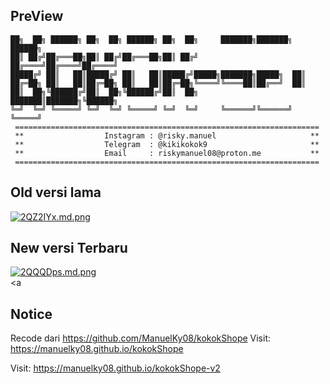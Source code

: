 ## PreView
<prev>

    ██╗  ██╗ ██████╗ ██╗  ██╗ ██████╗ ██╗  ██╗     ███████╗███████╗ ██████╗
    ██║ ██╔╝██╔═══██╗██║ ██╔╝██╔═══██╗██║ ██╔╝     ██╔════╝██╔════╝██╔════╝
    █████╔╝ ██║   ██║█████╔╝ ██║   ██║█████╔╝█████╗███████╗█████╗  ██║     
    ██╔═██╗ ██║   ██║██╔═██╗ ██║   ██║██╔═██╗╚════╝╚════██║██╔══╝  ██║     
    ██║  ██╗╚██████╔╝██║  ██╗╚██████╔╝██║  ██╗     ███████║███████╗╚██████╗
    ╚═╝  ╚═╝ ╚═════╝ ╚═╝  ╚═╝ ╚═════╝ ╚═╝  ╚═╝     ╚══════╝╚══════╝ ╚═════╝                                                                                           
     ====================================================================
     **                  Instagram : @risky.manuel                     **
     **                  Telegram  : @kikikokok9                       **
     **                  Email     : riskymanuel08@proton.me           **
     ====================================================================
 </prev>

## Old versi lama

<a href="https://freeimage.host/i/2QZ2IYx"><img src="https://iili.io/2QZ2IYx.md.png" alt="2QZ2IYx.md.png" border="0"></a>

## New versi Terbaru

<a href="https://freeimage.host/i/2QQQDps"><img src="https://iili.io/2QQQDps.md.png" alt="2QQQDps.md.png" border="0"></a><br /><a 


## Notice
Recode dari https://github.com/ManuelKy08/kokokShope
Visit: https://manuelky08.github.io/kokokShope

Visit: https://manuelky08.github.io/kokokShope-v2

